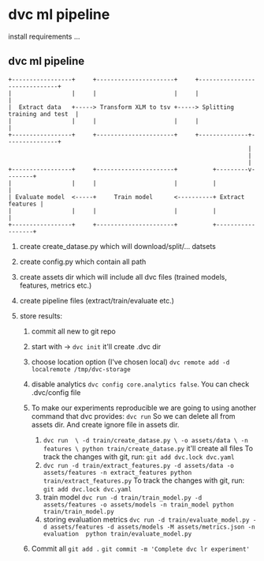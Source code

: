 # dvc ml pipeline

install requirements ... 

## dvc ml pipeline 
```
+-----------------+     +----------------------+     +------------------------------+
|                 |     |                      |     |                              |
|  Extract data   +-----> Transform XLM to tsv +-----> Splitting training and test  |
|                 |     |                      |     |                              |
+-----------------+     +----------------------+     +--------------+---------------+
                                                                    |
                                                                    |
                                                                    |
+-----------------+     +----------------------+          +---------v--------+
|                 |     |                      |          |                  |
| Evaluate model  <-----+     Train model      <----------+ Extract features |
|                 |     |                      |          |                  |
+-----------------+     +----------------------+          +------------------+
```


1) create create_datase.py which will download/split/... datsets

2) create config.py which contain all path 

3) create assets dir which will include all dvc files (trained models, features, metrics etc.)

4) create pipeline files (extract/train/evaluate etc.)

5) store results:

    1) commit all new to git repo 
    
    2) start with -> `dvc init` it'll create .dvc dir
    
    3) choose location option (I've chosen local) `dvc remote add -d localremote /tmp/dvc-storage`
    
    4) disable analytics `dvc config core.analytics false`. You can check .dvc/config file
    
    5) To make our experiments reproducible we are going to using another command that dvc provides: `dvc run`
    So we can delete all from assets dir. And create ignore file in assets dir.
        
        1) `dvc run  \
        -d train/create_datase.py \
        -o assets/data \
        -n features \
        python train/create_datase.py` it'll create all files
        To track the changes with git, run:
        `git add dvc.lock dvc.yaml`
        2) ` dvc run -d train/extract_features.py -d assets/data -o assets/features -n extract_features python train/extract_features.py `
        To track the changes with git, run:
        `git add dvc.lock dvc.yaml`
        3) train model
        `dvc run -d train/train_model.py -d assets/features -o assets/models -n train_model python train/train_model.py`
        4) storing evaluation metrics 
        `dvc run -d train/evaluate_model.py -d assets/features -d assets/models -M assets/metrics.json -n evaluation  python train/evaluate_model.py `
        
    6) Commit all 
    `git add .`
    `git commit -m 'Complete dvc lr experiment'`
